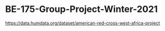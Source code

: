 # BE-175-Group-Project-Winter-2021

https://data.humdata.org/dataset/american-red-cross-west-africa-project
